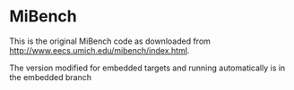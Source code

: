 MiBench
=======

This is the original MiBench code as downloaded from http://www.eecs.umich.edu/mibench/index.html.

The version modified for embedded targets and running automatically is in the
embedded branch
